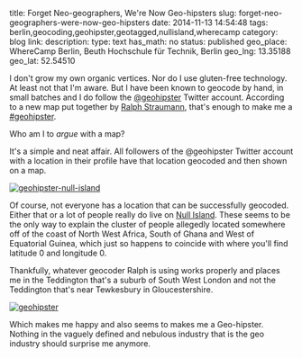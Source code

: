 title: Forget Neo-geographers, We're Now Geo-hipsters
slug: forget-neo-geographers-were-now-geo-hipsters
date: 2014-11-13 14:54:48
tags: berlin,geocoding,geohipster,geotagged,nullisland,wherecamp
category: blog
link: 
description: 
type: text
has_math: no
status: published
geo_place: WhereCamp Berlin, Beuth Hochschule für Technik, Berlin
geo_lng: 13.35188
geo_lat: 52.54510

I don't grow my own organic vertices. Nor do I use gluten-free technology. At least not that I'm aware. But I have been known to geocode by hand, in small batches and I do follow the <a href="https://twitter.com/geohipster" target="_blank">@geohipster</a> Twitter account. According to a new map put together by <a href="http://www.ralphstraumann.ch/projects/geohipster-map/" target="_blank">Ralph Straumann</a>, that's enough to make me a <a href="https://twitter.com/search?q=%23geohipster&src=typd" target="_blank">#geohipster</a>.

Who am I to *argue* with a map?

It's a simple and neat affair. All followers of the @geohipster Twitter account with a location in their profile have that location geocoded and then shown on a map.

[![geohipster-null-island](/wp-content/uploads/2014/11/geohipster-null-island-1024x665.png)](/wp-content/uploads/2014/11/geohipster-null-island.png "/wp-content/uploads/2014/11/geohipster-null-island.png")

Of course, not everyone has a location that can be successfully geocoded. Either that or a lot of people really do live on [Null Island](http://www.nullisland.com/ "http://www.nullisland.com/"). These seems to be the only way to explain the cluster of people allegedly located somewhere off of the coast of North West Africa, South of Ghana and West of Equatorial Guinea, which just so happens to coincide with where you'll find latitude 0 and longitude 0.

Thankfully, whatever geocoder Ralph is using works properly and places me in the Teddington that's a suburb of South West London and not the Teddington that's near Tewkesbury in Gloucestershire.

[![geohipster](/wp-content/uploads/2014/11/geohipster-1024x748.png)](/wp-content/uploads/2014/11/geohipster.png "/wp-content/uploads/2014/11/geohipster.png")

Which makes me happy and also seems to makes me a Geo-hipster. Nothing in the vaguely defined and nebulous industry that is the geo industry should surprise me anymore.






